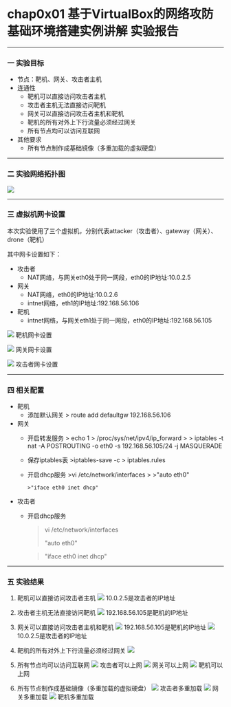 # chap0x01 基于VirtualBox的网络攻防基础环境搭建实例讲解 实验报告 #

----------
### 一 实验目标 ###
- 节点：靶机、网关、攻击者主机
- 连通性
   - 靶机可以直接访问攻击者主机
   - 攻击者主机无法直接访问靶机
   - 网关可以直接访问攻击者主机和靶机
   - 靶机的所有对外上下行流量必须经过网关
   - 所有节点均可以访问互联网
- 其他要求
   - 所有节点制作成基础镜像（多重加载的虚拟硬盘）

----------
### 二 实验网络拓扑图 ###
![](https://i.imgur.com/Nkie9YM.png)

----------
### 三 虚拟机网卡设置 ###

本次实验使用了三个虚拟机，分别代表attacker（攻击者）、gateway（网关）、drone（靶机）


其中网卡设置如下：

- 攻击者
   - NAT网络，与网关eth0处于同一网段，eth0的IP地址:10.0.2.5
- 网关
   - NAT网络，eth0的IP地址:10.0.2.6
   - intnet网络，eth1的IP地址:192.168.56.106
- 靶机
   - intnet网络，与网关eth1处于同一网段，eth0的IP地址:192.168.56.105

![](https://i.imgur.com/OGESeoI.png)
靶机网卡设置

![](https://i.imgur.com/flozitq.png)
网关网卡设置

![](https://i.imgur.com/o7wLPKJ.png)
攻击者网卡设置

----------
### 四 相关配置 ###
- 靶机
  - 添加默认网关
        > route add defaultgw 192.168.56.106
- 网关
  - 开启转发服务
        > echo 1 > /proc/sys/net/ipv4/ip_forward
        > 
        > iptables -t nat -A POSTROUTING -o eth0 -s 192.168.56.105/24 -j MASQUERADE
  - 保存iptables表
        >iptables-save -c > iptables.rules
  - 开启dhcp服务
        >vi /etc/network/interfaces
        >
        >"auto eth0"

        >"iface eth0 inet dhcp"
- 攻击者
   - 开启dhcp服务
        >vi /etc/network/interfaces
        >
        >"auto eth0"

        >"iface eth0 inet dhcp"

----------
### 五 实验结果 ###
1. 靶机可以直接访问攻击者主机
![](https://i.imgur.com/aGFnk1m.png)
10.0.2.5是攻击者的IP地址

2. 攻击者主机无法直接访问靶机
![](https://i.imgur.com/BRsuQAA.png)
192.168.56.105是靶机的IP地址

3. 网关可以直接访问攻击者主机和靶机
![](https://i.imgur.com/d6G8ufq.png)
192.168.56.105是靶机的IP地址
![](https://i.imgur.com/XPAyQgx.png)
10.0.2.5是攻击者的IP地址

4. 靶机的所有对外上下行流量必须经过网关
![](https://i.imgur.com/3pgbSJR.png)

5. 所有节点均可以访问互联网
![](https://i.imgur.com/MJimNVL.png)
攻击者可以上网
![](https://i.imgur.com/FaZd0yc.png)
网关可以上网
![](https://i.imgur.com/FfHXQqv.png)
靶机可以上网

6. 所有节点制作成基础镜像（多重加载的虚拟硬盘）
![](https://i.imgur.com/h4YtdBq.png)
攻击者多重加载
![](https://i.imgur.com/mI893jf.png)
网关多重加载
![](https://i.imgur.com/TEQrZIC.png)
靶机多重加载